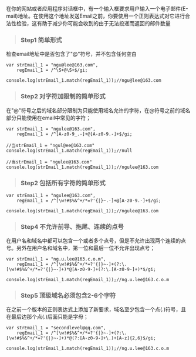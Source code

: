 在你的网站或者应用程序对话框中，有一个输入框要求用户输入一个电子邮件(E-mail)地址。在使用这个地址发送Email之前，你要使用一个正则表达式对它进行合法性检验，这有助于减少你可能会收到的由于无法投递而返回的邮件数量

> ### Step1 简单形式

 检查email地址中是否包含了"@"符号，并不包含任何空白  


    var strEmail_1 = "ngu@lee@163.com",
    	regEmail_1 = /^\S+@\S+$/gi;
    	
    console.log(strEmail_1.match(regEmail_1));//ngu@lee@163.com

> ### Step2 对字符加限制的简单形式
在"@"符号之后的域名部分限制为只能使用域名允许的字符，在@符号之前的域名部分只能使用在email中常见的字符；  


    var strEmail_1 = "ngulee@163.com",
    	regEmail_1 = /^[A-z0-9_.-]+@[A-z0-9.-]+$/gi;
    	
    //当strEmail_1 = "ngul@ee@163.com"
    console.log(strEmail_1.match(regEmail_1));//null
    
    //当strEmail_1 = "ngulee@163.com"
    console.log(strEmail_1.match(regEmail_1));//ngulee@163.com
    
> ### Step2 包括所有字符的简单形式


    var strEmail_1 = "ngulee@163.com",
    	regEmail_1 = /^[\w!#$%&^+/*=?'{|}~.-]+@[A-z0-9.-]+$/gi;
    	
    console.log(strEmail_1.match(regEmail_1));//ngulee@163.com  
    
> ### Step4 不允许前导、拖尾、连续的点号
在用户名和域名中都可以包含一个或者多个点号，但是不允许出现两个连续的点号。另外在用户名和域名中，第一位和最后一位不允许出现点号；


    var strEmail_1 = "ng.u.lee@163.c.o.m",
    	regEmail_1 = /^[\w!#$%&^+/*=?'{|}~-]+(?:\.[\w!#$%&^+/*=?'{|}~-]+)*@[A-z0-9-]+(?:\.[A-z0-9-]+)*$/gi;
    
    console.log(strEmail_1.match(regEmail_1));//ng.u.lee@163.c.o.m   

> ### Step5 顶级域名必须包含2-6个字符
在之前一个版本的正则表达式上添加了新要求，域名至少包含一个点(.)符号，且在最后边那个点(.)后面只能是字母；

    var strEmail_1 = "secondlevel@qq.com",
    	regEmail_1 = /^[\w!#$%&^+/*=?'{|}~-]+(?:\.[\w!#$%&^+/*=?'{|}~-]+)*@(?:[A-z0-9-]+\.)+[A-z]{2,6}$/gi;
    
    console.log(strEmail_1.match(regEmail_1));//ng.u.lee@163.c.o.m  


